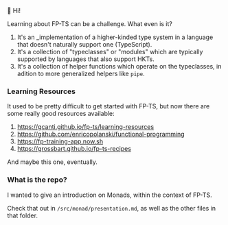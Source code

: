 👋 Hi!

Learning about FP-TS can be a challenge. What even is it?

1. It's an \_implementation of a higher-kinded type system in a language that doesn't naturally support one (TypeScript).
2. It's a collection of "typeclasses" or "modules" which are typically supported by languages that also support HKTs.
3. It's a collection of helper functions which operate on the typeclasses, in adition to more generalized helpers like `pipe`.

### Learning Resources

It used to be pretty difficult to get started with FP-TS, but now there are some really good resources available:

1. https://gcanti.github.io/fp-ts/learning-resources
2. https://github.com/enricopolanski/functional-programming
3. https://fp-training-app.now.sh
4. https://grossbart.github.io/fp-ts-recipes

And maybe this one, eventually.

### What is the repo?

I wanted to give an introduction on Monads, within the context of FP-TS.

Check that out in `/src/monad/presentation.md`, as well as the other files in that folder.

